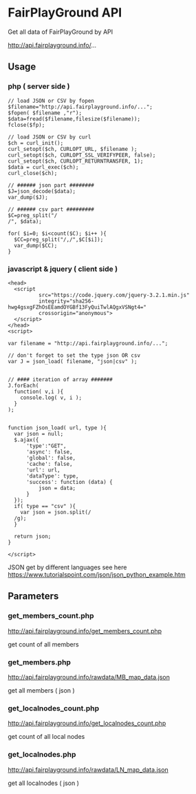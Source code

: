 # FairPlayGround API
Get all data of FairPlayGround by API

http://api.fairplayground.info/...

## Usage

### php ( server side ) ###

    // load JSON or CSV by fopen
    $filename="http://api.fairplayground.info/...";
    $fopen( $filename ,"r");
    $data=fread($filename,filesize($filename));
    fclose($fp);

    // load JSON or CSV by curl
    $ch = curl_init();
    curl_setopt($ch, CURLOPT_URL, $filename );
    curl_setopt($ch, CURLOPT_SSL_VERIFYPEER, false);
    curl_setopt($ch, CURLOPT_RETURNTRANSFER, 1);
    $data = curl_exec($ch);
    curl_close($ch);

    // ###### json part ########
    $J=json_decode($data);
    var_dump($J);

    // ###### csv part #########
    $C=preg_split("/
    /", $data);

    for( $i=0; $i<count($C); $i++ ){
      $CC=preg_split("/,/",$C[$i]);
      var_dump($CC);
    }

### javascript & jquery ( client side ) ###

    <head>
      <script
			  src="https://code.jquery.com/jquery-3.2.1.min.js"
			  integrity="sha256-hwg4gsxgFZhOsEEamdOYGBf13FyQuiTwlAQgxVSNgt4="
			  crossorigin="anonymous">
      </script>
    </head>
    <script>

    var filename = "http://api.fairplayground.info/...";

    // don't forget to set the type json OR csv
    var J = json_load( filename, "json|csv" );


    // #### iteration of array #######
    J.forEach(
      function( v,i ){
        console.log( v, i );
      }
    );


    function json_load( url, type ){
      var json = null;
      $.ajax({
          'type':"GET",
          'async': false,
          'global': false,
          'cache': false,
          'url': url,
          'dataType': type,
          'success': function (data) {
              json = data;
          }
      });
      if( type == "csv" ){
        var json = json.split(/
      /g);
      }

      return json;
    }

    </script>

JSON get by different languages see here https://www.tutorialspoint.com/json/json_python_example.htm

## Parameters



### get_members_count.php
http://api.fairplayground.info/get_members_count.php

get count of all members


### get_members.php
http://api.fairplayground.info/rawdata/MB_map_data.json

get all members ( json )



### get_localnodes_count.php
http://api.fairplayground.info/get_localnodes_count.php

get count of all local nodes


### get_localnodes.php
http://api.fairplayground.info/rawdata/LN_map_data.json

get all localnodes ( json )
